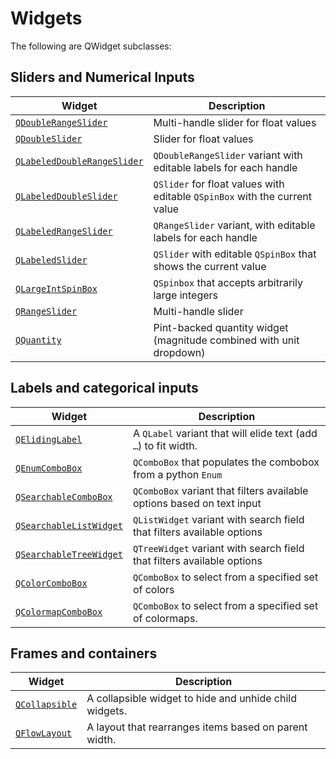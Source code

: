 # Widgets

The following are QWidget subclasses:

## Sliders and Numerical Inputs

| Widget                          | Description           |
| -----------                     | --------------------- |
| [`QDoubleRangeSlider`](./qdoublerangeslider.md) | Multi-handle slider for float values   |
| [`QDoubleSlider`](./qdoubleslider.md) | Slider for float values |
| [`QLabeledDoubleRangeSlider`](./qlabeleddoublerangeslider.md) | `QDoubleRangeSlider` variant with editable labels for each handle |
| [`QLabeledDoubleSlider`](./qlabeleddoubleslider.md) | `QSlider` for float values with editable `QSpinBox` with the current value |
| [`QLabeledRangeSlider`](./qlabeledrangeslider.md) | `QRangeSlider` variant, with editable labels for each handle |
| [`QLabeledSlider`](./qlabeledslider.md) | `QSlider` with editable `QSpinBox` that shows the current value |
| [`QLargeIntSpinBox`](./qlargeintspinbox.md) | `QSpinbox` that accepts arbitrarily large integers |
| [`QRangeSlider`](./qrangeslider.md) | Multi-handle slider   |
| [`QQuantity`](./qquantity.md) | Pint-backed quantity widget (magnitude combined with unit dropdown)   |

## Labels and categorical inputs

| Widget                          | Description           |
| -----------                     | --------------------- |
| [`QElidingLabel`](./qelidinglabel.md)             | A `QLabel` variant that will elide text (add `…`) to fit width. |
| [`QEnumComboBox`](./qenumcombobox.md)             | `QComboBox` that populates the combobox from a python `Enum` |
| [`QSearchableComboBox`](./qsearchablecombobox.md)       | `QComboBox` variant that filters available options based on text input |
| [`QSearchableListWidget`](./qsearchablelistwidget.md)     | `QListWidget` variant with search field that filters available options |
| [`QSearchableTreeWidget`](./qsearchabletreewidget.md)     | `QTreeWidget` variant with search field that filters available options |
| [`QColorComboBox`](./qcolorcombobox.md)            | `QComboBox` to select from a specified set of colors |
| [`QColormapComboBox`](./qcolormap.md)            | `QComboBox` to select from a specified set of colormaps. |

## Frames and containers

| Widget                          | Description           |
| -----------                     | --------------------- |
| [`QCollapsible`](./qcollapsible.md)              | A collapsible widget to hide and unhide child widgets. |
| [`QFlowLayout`](./qflowlayout.md)                | A layout that rearranges items based on parent width. |
